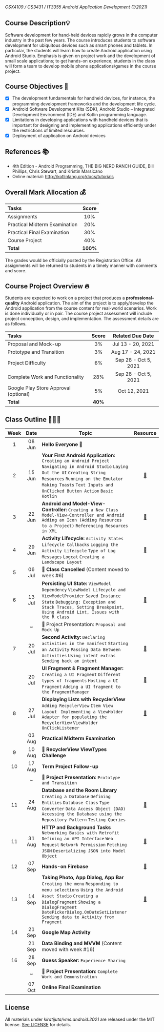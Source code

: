 ###### CSX4109 / CS3431 / IT3355 Android Application Development (1/2021)

## Course Description💡
Software development for hand-held devices rapidly grows in the computer industry in the past few years. The course introduces students to software development for ubiquitous devices such as smart phones and tablets. In particular, the students will learn how to create Android application using Android Studio. Emphasis is given on project work and the development of small scale applications; to get hands-on experience, students in the class will form a team to develop mobile phone applications/games in the course project.

## Course Objectives 🚩
- [x] The development fundamentals for handheld devices, for instance, the programming development frameworks and the development life cycle.
- [x] Android Software Development Kits (SDK), Android Studio – Integrated Development Environment (IDE) and Kotlin programming language.
- [x] Limitations in developing applications with handheld devices that is important for designing and implementing applications efficiently under the restrictions of limited resources.
- [x] Deployment of application on Android devices

## References 📚
- 4th Edition - Android Programming, THE BIG NERD RANCH GUIDE, Bill Phillips, Chris Stewart, and Kristin Marsicano
- Online material: http://kotlinlang.org/docs/tutorials

## Overall Mark Allocation 💰

| Tasks | Score |
| :--- | :---: | 
| Assignments | 10% | 
| Practical Midterm Examination | 20% |
| Practical Final Examination | 30% |
| Course Project | 40% |
| **Total** | **100%** |

The grades would be officially posted by the Registration Office. All assignments will be returned to students in a timely manner with comments and score.

## Course Project Overview 🔥
Students are expected to work on a project that produces a **professional-quality** Android application. The aim of the project is to apply/develop the Android application from the course content for real-world scenarios. Work is done individually or in pair. The course project assessment will include project conception, design, and implementation. The assessment details are as follows.

| Tasks | Score | Related Due Date |
| :--- | :---: | :---: |
| Proposal and Mock-up | 3% | Jul 13 - 20, 2021 |
| Prototype and Transition | 3% | Aug 17 - 24, 2021 |
| Project Difficulty | 6% | Sep 28 - Oct 5, 2021 |
| Complete Work and Functionality | 28% | Sep 28 - Oct 5, 2021 |
| Google Play Store Approval (optional) | 5% | Oct 12, 2021 |
| **Total** | **40%** |

## Class Outline 🧑🏻‍🏫

| Week | Date | Topic | Resource |
| :---: | :-----: | --- | :---: |
| 1 | 08 Jun | **Hello Everyone** 🧤 |   |
| 2 | 15 Jun | **Your First Android Application:** `Creating an Android Project` `Navigating in Android Studio` `Laying Out the UI` `Creating String Resources` `Running on the Emulator` `Making Toasts` `Text Inputs and OnClicked Button Action` `Basic Kotlin` | [📂](https://github.com/Kiratijuta/vms.android.2021/tree/main/C02-MyFirstApp) |
| 3 | 22 Jun | **Android and Model-View-Controller:** `Creating a New Class` `Model-View-Controller and Android` `Adding an Icon (Adding Resources to a Project)` `Referencing Resources in XML` | [📂](https://github.com/Kiratijuta/vms.android.2021/tree/main/C03-SimpleQuiz) |
| 4 | 29 Jun | **Activity Lifecycle:** `Activity States` `Lifecycle Callbacks` `Logging the Activity Lifecycle` `Type of Log Messages` `Logcat` `Creating a Landscape Layout` | [📂](https://github.com/Kiratijuta/vms.android.2021/tree/main/C04-SimpleQuiz-V2-Rotating) |
| 5 | 06 Jul | 🛑 **Class Cancelled** (Content moved to week #6) |
| 6 | 13 Jul | **Persisting UI State:** `ViewModel Dependency` `ViewModel Lifecycle and ViewModelProvider` `Saved Instance State` `Debugging: Exception and Stack Traces, Setting Breakpoint, Using Android Lint, Issues with the R class` | [📂](https://github.com/Kiratijuta/vms.android.2021/tree/main/C05-SimpleQuiz-V2-Rotating%20(Persisting%20UI%20State)) |
|   | ~ | 🚨 Project Presentation: `Proposal and Mock Up` |
| 7 | 20 Jul | **Second Activity:** `Declaring activities in the manifest` `Starting an Activity` `Passing Data Between Activities` `Using intent extras` `Sending back an intent` | [📂](https://github.com/Kiratijuta/vms.android.2021/tree/main/C06-SecondActivity) |
| | 20 Jul | **UI Fragment & Fragment Manager:** `Creating a UI Fragment` `Different types of fragments` `Hosting a UI Fragment` `Adding a UI fragment to the FragmentManager` | [📂](https://github.com/Kiratijuta/vms.android.2021/tree/main/C06-FragmentSample) |
| 8 | 27 Jul | **Displaying Lists with RecyclerView** `Adding RecyclerView` `Item View Layout` ` Implementing a ViewHolder` `Adapter for populating the RecyclerView` `ViewHolder OnClickListener` | [📂](https://github.com/Kiratijuta/vms.android.2021/tree/main/C07-AntibodyResultList) |
|  |  03 Aug | **Practical Midterm Examination** |
| 9 | 10 Aug | 🤼 **RecyclerView ViewTypes Challenge** |
| 10 | 17 Aug | **Term Project Follow-up** |
|   | ~ | 🚨 **Project Presentation:** `Prototype and Transition` |
| 11 | 24 Aug | **Database and the Room Library** `Creating a Database` `Defining Entities` `Database Class` `Type Converter` `Data Access Object (DAO)` `Accessing the Database using the Repository Pattern` `Testing Queries` | [📂](https://github.com/Kiratijuta/vms.android.2021/tree/main/C09-AntibodyResultList-Room) |
| 11 | 31 Aug | **HTTP and Background Tasks** `Networking Basics with Retrofit` `Defining an API Interface` `Web Request` `Network Permission` `Fetching JSON` `Deserializing JSON into Model Object` | [📂](https://github.com/Kiratijuta/vms.android.2021/tree/main/C10-SparkApi) |
| 12 | 07 Sep | **Hands-on Firebase** | [📂](https://github.com/Kiratijuta/vms.android.2021/tree/main/C11-HandsonFirebase) |
| 13 | 14 Sep | **Taking Photo, App Dialog, App Bar** `Creating the menu` `Responding to menu selections` `Using the Android Asset Studio` `Creating a DialogFragment` `Showing a DialogFragment` `DatePickerDialog.OnDateSetListener` `Sending data to Activity from Fragment`|[📂](https://github.com/Kiratijuta/vms.android.2021/tree/main/C12-MyPhoto) |
| 14 | 21 Sep | **Google Map Activity** |
| | 21 Sep | **Data Binding and MVVM** (Content moved with week #16) |
| 16 | 28 Sep | **Guess Speaker:** `Experience Sharing` |
|  | ~ | 🚨 **Project Presentation:** `Complete Work and Demonstration` |
|  | 07 Oct | **Online Final Examination** |


## License

All materials under *kiratijuta/vms.android.2021* are released under the MIT license. [See LICENSE](https://github.com/Kiratijuta/vms.android.2021/blob/main/LICENSE.md) for details.
